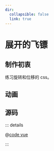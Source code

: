 ```yaml
---
dir:
  collapsible: false
  link: true
---
```


<script setup>
import Dart from "@docs/css/css-challenges/003-dart/dart.vue";
</script>

# 展开的飞镖

## 制作初衷

练习旋转和位移的 css。

## 动画

<Dart />

## 源码

::: details

@[code vue](./dart.vue)

:::
